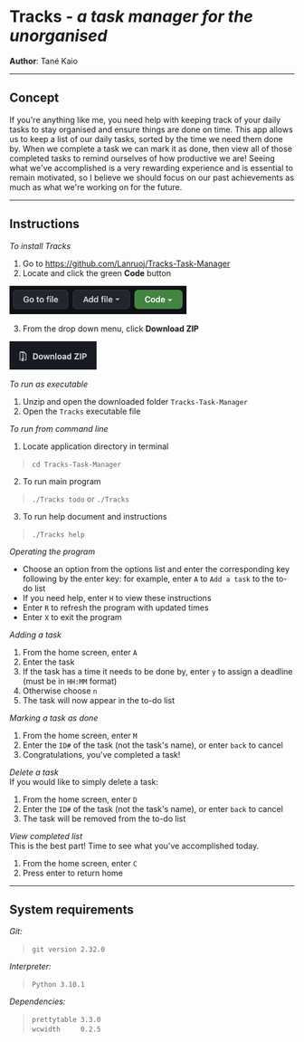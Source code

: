 # **Tracks** - *a task manager for the unorganised*
**Author**: Tané Kaio  
****
## Concept
If you're anything like me, you need help with keeping track of your daily tasks to stay organised and ensure things are done on time. This app allows us to keep a list of our daily tasks, sorted by the time we need them done by. When we complete a task we can mark it as done, then view all of those completed tasks to remind ourselves of how productive we are! Seeing what we've accomplished is a very rewarding experience and is essential to remain motivated, so I believe we should focus on our past achievements as much as what we're working on for the future. 
****
## Instructions  
*To install Tracks*  
1. Go to https://github.com/Lanruoj/Tracks-Task-Manager
2. Locate and click the green **Code** button  

<img src="img/git-code.png" alt="code button" height="50px">

3. From the drop down menu, click **Download ZIP**

<img src="img/git-zip.png" alt="download zip" height="50px">

*To run as executable*  
1. Unzip and open the downloaded folder `Tracks-Task-Manager`
2. Open the `Tracks` executable file

*To run from command line*  
1. Locate application directory in terminal
> `cd Tracks-Task-Manager`
2. To run main program 
> `./Tracks todo` or `./Tracks`
3. To run help document and instructions
> `./Tracks help`


*Operating the program*  
* Choose an option from the options list and enter the corresponding key following by the enter key: for example, enter `A` to `Add a task` to the to-do list
* If you need help, enter `H` to view these instructions
* Enter `R` to refresh the program with updated times
* Enter `X` to exit the program

*Adding a task*  
1. From the home screen, enter `A`
2. Enter the task
3. If the task has a time it needs to be done by, enter `y` to assign a deadline (must be in `HH:MM` format)
4. Otherwise choose `n`
5. The task will now appear in the to-do list

*Marking a task as done*
1. From the home screen, enter `M`
2. Enter the `ID#` of the task (not the task's name), or enter `back` to cancel
3. Congratulations, you've completed a task!

*Delete a task*  
If you would like to simply delete a task:
1. From the home screen, enter `D`
2. Enter the `ID#` of the task (not the task's name), or enter `back` to cancel
3. The task will be removed from the to-do list

*View completed list*  
This is the best part! Time to see what you've accomplished today.
1. From the home screen, enter `C`
2. Press enter to return home

****
## System requirements

*Git:*
> `git version 2.32.0`

*Interpreter:*
> `Python 3.10.1`

*Dependencies:*  
> `prettytable 3.3.0`  
> `wcwidth     0.2.5`


